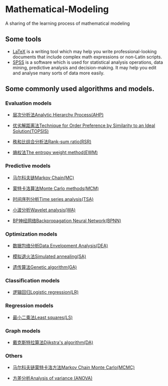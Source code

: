# Mathematical-Modeling

A sharing of the learning process of mathematical modeling

## Some tools
* [LaTeX](https://github.com/HeXavi8/Mathematical-Modeling/tree/main/LaTeX) is a writing tool which may help you write professional-looking documents that include complex math expressions or non-Latin scripts. <br/>
* [SPSS](https://github.com/HeXavi8/Mathematical-Modeling/tree/main/SPSS) is a software which is used for statistical analysis operations, data mining, predictive analysis and decision-making. It may help you edit and analyse many sorts of data more easily.

## Some commonly used algorithms and models.
### Evaluation models
* [层次分析法Analytic Hierarchy Process(AHP)](https://github.com/HeXavi8/Mathematical-Modeling/tree/main/Analytic%20Hierarchy%20Process(AHP))

* [优劣解距离法Technique for Order Preference by Similarity to an Ideal Solution(TOPSIS)](https://github.com/HeXavi8/Mathematical-Modeling/tree/main/Technique%20for%20Order%20Preference%20by%20Similarity%20to%20an%20Ideal%20Solution(Topsis))

* [秩和比综合分析法Rank-sum ratio(RSR)](https://github.com/HeXavi8/Mathematical-Modeling/tree/main/Rank-sum%20ratio(RSR))

* [熵权法The entropy weight method(EWM)](https://github.com/HeXavi8/Mathematical-Modeling/tree/main/The%20entropy%20weight%20method(EWM))
### Predictive models
* [马尔科夫链Markov Chain(MC)](https://github.com/HeXavi8/Mathematical-Modeling/tree/main/Markov%20Chain(MC))

* [蒙特卡洛算法Monte Carlo methods(MCM)](https://github.com/HeXavi8/Mathematical-Modeling/tree/main/Monte%20Carlo%20method(MCM))

* [时间序列分析Time series analysis(TSA)](https://github.com/HeXavi8/Mathematical-Modeling/tree/main/Time%20series%20analysis(TSA))

* [小波分析Wavelet analysis(WA)](https://github.com/HeXavi8/Mathematical-Modeling/tree/main/Wavelet%20analysis(WA))

* [BP神经网络Backpropagation Neural Network(BPNN)](https://github.com/HeXavi8/Mathematical-Modeling/tree/main/Backpropagation%20Neural%20Network(BPNN))
### Optimization models
* [数据包络分析Data Envelopment Analysis(DEA)](https://github.com/HeXavi8/Mathematical-Modeling/blob/main/Data%20Envelopment%20Analysis(DEA))

* [模拟退火法Simulated annealing(SA)](https://github.com/HeXavi8/Mathematical-Modeling/tree/main/Simulated%20annealing(SA))

* [遗传算法Genetic algorithm(GA)](https://github.com/HeXavi8/Mathematical-Modeling/tree/main/Genetic%20algorithm(GA))
### Classification models
* [逻辑回归Logistic regression(LR)](https://github.com/HeXavi8/Mathematical-Modeling/tree/main/Logistic%20regression(LR))
### Regression models
* [最小二乘法Least squares(LS)](https://github.com/HeXavi8/Mathematical-Modeling/tree/main/Least%20squares(LS))
### Graph models
* [戴克斯特拉算法Dijkstra's algorithm(DA)](https://github.com/HeXavi8/Mathematical-Modeling/blob/main/Dijkstra's%20algorithm(DA)/README.md)

### Others
* [马尔科夫链蒙特卡洛方法Markov Chain Monte Carlo(MCMC)](https://github.com/HeXavi8/Mathematical-Modeling/tree/main/Markov%20Chain%20Monte%20Carlo(MCMC))

* [方差分析Analysis of variance (ANOVA)](https://github.com/HeXavi8/Mathematical-Modeling/tree/main/Analysis%20of%20variance(ANOVA))
